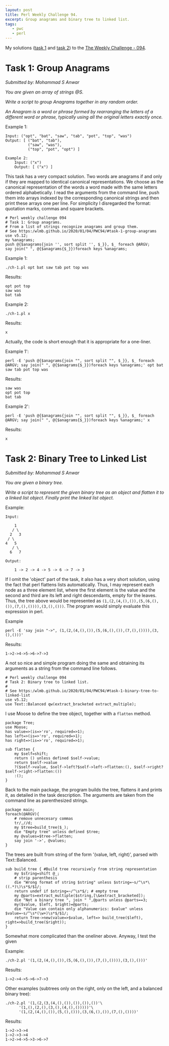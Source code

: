 ```yaml
---
layout: post
title: Perl Weekly Challenge 94.
excerpt: Group anagrams and binary tree to linked list.
tags:
   - pwc
   - perl
---
```


My solutions ([task 1](https://github.com/wlmb/perlweeklychallenge-club/blob/master/challenge-094/wlmb/perl/ch-1.pl) and [task 2](https://github.com/wlmb/perlweeklychallenge-club/blob/master/challenge-094/wlmb/perl/ch-2.pl)) to the [The Weekly Challenge - 094](https://perlweeklychallenge.org/blog/perl-weekly-challenge-094).


# Task 1: Group Anagrams

*Submitted by: Mohammad S Anwar*

*You are given an array of strings @S.*

*Write a script to group Anagrams together in any random order.*

*An Anagram is a word or phrase formed by rearranging the letters of a*
*different word or phrase, typically using all the original letters*
*exactly once.*

Example 1:


    Input: ("opt", "bat", "saw", "tab", "pot", "top", "was")
    Output: [ ("bat", "tab"),
              ("saw", "was"),
              ("top", "pot", "opt") ]

    Example 2:
        Input: ("x")
        Output: [ ("x") ]

This task has a very compact solution.
Two words are anagrams if and only if they are mapped to identical
canonical representations. We choose as the canonical representation
of the words a word made with the same letters ordered alphabetically.
I read the arguments from the command line, push them into arrays
indexed by the corresponding canonical strings and then print these
arrays one per line. For simplicity I disregarded the format:
quotation marks, commas and square brackets.

    # Perl weekly challenge 094
    # Task 1: Group anagrams.
    # From a list of strings recognize anagrams and group them.
    # See https:/wlmb.github.io/2020/01/04/PWC94/#task-1-group-anagrams
    use v5.12;
    my %anagrams;
    push @{$anagrams{join '', sort split '', $_}}, $_ foreach @ARGV;
    say join(" ", @{$anagrams{$_}})foreach keys %anagrams;

Example 1:

    ./ch-1.pl opt bat saw tab pot top was

Results:

    opt pot top
    saw was
    bat tab

Example 2:

    ./ch-1.pl x

Results:

    x

Actually, the code is short enough that it is appropriate for a one-liner.

Example 1':

    perl -E 'push @{$anagrams{join "", sort split "", $_}}, $_ foreach @ARGV; say join(" ", @{$anagrams{$_}})foreach keys %anagrams;' opt bat saw tab pot top was

Results:

    saw was
    opt pot top
    bat tab

Example 2':

    perl -E 'push @{$anagrams{join "", sort split "", $_}}, $_ foreach @ARGV; say join(" ", @{$anagrams{$_}})foreach keys %anagrams;' x

Results:

    x


# Task 2: Binary Tree to Linked List

*Submitted by: Mohammad S Anwar*

*You are given a binary tree.*

*Write a script to represent the given binary tree as an object and*
*flatten it to a linked list object. Finally print the linked list*
*object.*

Example:

    Input:

        1
       / \
      2   3
     / \
    4   5
       / \
      6   7

    Output:

        1 -> 2 -> 4 -> 5 -> 6 -> 7 -> 3

If I omit the 'object' part of the task, it also has a very short
solution, using the fact that perl flattens lists automatically. Thus,
I may represent each node as a three element list, where the first
element is the value and the second and third are its left and right
descendants, empty for the leaves. Thus, the tree above would be represented as
`(1,(2,(4,(),()),(5,(6,(),()),(7,(),()))),(3,(),()))`. The program
would simply evaluate this expression in perl.

Example

    perl -E 'say join "->", (1,(2,(4,(),()),(5,(6,(),()),(7,(),()))),(3,(),()))'

Results:

    1->2->4->5->6->7->3

A not so nice and simple program doing the same and obtaining its arguments as a string
from the command line follows.

    # Perl weekly challenge 094
    # Task 2: Binary tree to linked list.
    #
    # See https:/wlmb.github.io/2020/01/04/PWC94/#task-1-binary-tree-to-linked-list
    use v5.12;
    use Text::Balanced qw(extract_bracketed extract_multiple);

I use Moose to define the tree object, together with a `flatten` method.

    package Tree;
    use Moose;
    has value=>(is=>'ro', required=>1);
    has left=>(is=>'ro', required=>1);
    has right=>(is=>'ro', required=>1);

    sub flatten {
        my $self=shift;
        return () unless defined $self->value;
        return $self->value
    	?($self->value, $self->left?$self->left->flatten:(), $self->right?$self->right->flatten:())
    	:();
    }

Back to the main package, the program builds the tree, flattens it and
prints it, as detailed in the task description. The arguments are taken from the
command line as parenthesized strings.

    package main;
    foreach(@ARGV){
        # remove unnecesary commas
        tr/,//d;
        my $tree=build_tree($_);
        die "Empty tree" unless defined $tree;
        my @values=$tree->flatten;
        say join '->', @values;
    }

The trees are built from string of the form '(value, left, right)',
parsed with Text::Balanced.

    sub build_tree { #Build tree recursively from string representation
        my $string=shift @_;
        # strip parenthesis
        die "Wrong format of string $string" unless $string=~s/^\s*\((.*)\)\s*$/$1/;
        return undef if $string=~/^\s*$/; # empty tree
        my @parts=extract_multiple($string,[\&extract_bracketed]);
        die "Not a binary tree ", join " ",@parts unless @parts==3;
        my($value, $left, $right)=@parts;
        die "Value can contain only alphanumerics: $value" unless $value=~s/^\s*(\w+)\s*$/$1/;
        return Tree->new(value=>$value, left=> build_tree($left), right=>build_tree($right));
    }

Somewhat more complicated than the oneliner above.
Anyway, I test the given

Example:

    ./ch-2.pl '(1,(2,(4,(),()),(5,(6,(),()),(7,(),()))),(3,(),()))'

Results:

    1->2->4->5->6->7->3

Other examples (subtrees only on the right, only on the left,
and a balanced binary tree):

    ./ch-2.pl '(1,(2,(3,(4,(),()),()),()),())'\
    	  '(1,(),(2,(),(3,(),(4,(),()))))'\
    	  '(1,(2,(4,(),()),(5,(),())),(3,(6,(),()),(7,(),())))'

Results:

    1->2->3->4
    1->2->3->4
    1->2->4->5->3->6->7
